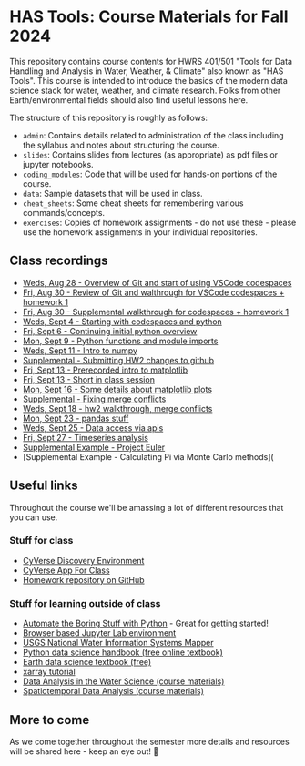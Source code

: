 # HAS Tools: Course Materials for Fall 2024


This repository contains course contents for HWRS 401/501 "Tools for Data Handling and Analysis in Water, Weather, & Climate" also known as "HAS Tools".  This course is intended to introduce the basics of the modern data science stack for water, weather, and climate research. Folks from other Earth/environmental fields should also find useful lessons here.

The structure of this repository is roughly as follows:

 - `admin`: Contains details related to administration of the class including the syllabus and notes about structuring the course.
 - `slides`: Contains slides from lectures (as appropriate) as pdf files or jupyter notebooks.
 - `coding_modules`: Code that will be used for hands-on portions of the course.
 - `data`: Sample datasets that will be used in class.
 - `cheat_sheets`: Some cheat sheets for remembering various commands/concepts.
 - `exercises`: Copies of homework assignments - do not use these - please use the homework assignments in your individual repositories.

## Class recordings
- [Weds, Aug 28 - Overview of Git and start of using VSCode codespaces](https://arizona.zoom.us/rec/play/rh7s9YwJ_nQBx9h8eeKPk8Sf5YbtD0PxZ-mdII0ViZIPH5GrSC-hLzz4KCJk0F0I_GU64UKkABV9QFAI.IK3o-fIPLu211Yat?canPlayFromShare=true&from=share_recording_detail&continueMode=true&componentName=rec-play&originRequestUrl=https%3A%2F%2Farizona.zoom.us%2Frec%2Fshare%2FN3-0Xnx69QM6o7ZoXBLybzzD1CGJqLoD5MdN7ZnzdQOMmGsbWoiT9m52NBQomOEF.ijDXhP0cFcLgfWVf)
- [Fri, Aug 30 - Review of Git and walthrough for VSCode codespaces + homework 1](https://arizona.zoom.us/rec/play/ilyDSlVHzPnUnhcs5-eX9AXUNoyt1Hi-r4Xw0AmONt_cwGUrMqRCSXzpJvek-JcBUqwZLRz7g0tSxFVW.WGd23F9GsomuaYA-?canPlayFromShare=true&from=my_recording&continueMode=true&componentName=rec-play&originRequestUrl=https%3A%2F%2Farizona.zoom.us%2Frec%2Fshare%2F_PplFSsqvwIV0LXYbHsmhGYDg-cdjZsOdlv2mdTQh4tYBULICjdyDgeKeskGB1a-.3p-IxjSMbniLRknk)
- [Fri, Aug 30 - Supplemental walkthrough for codespaces + homework 1](https://arizona.box.com/s/5vw1zkbcevo9zbd7ixyypzpastctaqgp)
- [Weds, Sept 4 - Starting with codespaces and python](https://arizona.zoom.us/rec/play/2Nfw-zTWgP9TUd1MJfsmDzOX7gYBYZaDBveLmAHB11yRhI8Ks_PzcgYnWix9_uXrn3it7xJIPTiJgBsi.VCFZOo7qcopL6wo8?autoplay=true&startTime=1725469514000)
- [Fri, Sept 6 - Continuing initial python overview](https://arizona.zoom.us/rec/play/-jJK5i-cuYqMVdKXU8lHTUOlUF9LuLdU7U9xQc30q_Ay8yZY8ES7MqVzqe54-FUvad5fXK90xq1FwT-s.Je2GRfIxopzo5n03?autoplay=true&startTime=1725642162000)
- [Mon, Sept 9 - Python functions and module imports](https://arizona.zoom.us/rec/play/dEyegWB-ICH_BjWraj0ujvM9hzqPKKr2He6lTM1a6cW6hMYcCE626WH7U2JwbZUsQ_5xi4EYMk8OeHCE.IGui6LmYX4gF7Y61?canPlayFromShare=true&from=share_recording_detail&continueMode=true&componentName=rec-play&originRequestUrl=https%3A%2F%2Farizona.zoom.us%2Frec%2Fshare%2FH0wsDed7VqY935RE3YYVZ-AuEub37fU4MzbGTSY6faJecBvV1ee8sdZ-vw_nh3GQ.mZHbV-MvVq6Yiaro)
- [Weds, Sept 11 - Intro to numpy](https://arizona.zoom.us/rec/share/SSjxhOaw72J48Qzw51yEci1kg9xlapUoz_KReFOFeKxMfoaYarJWtubaHeFwc8VX.tWi04Bl1JDTqwuUX?startTime=1726074191000)
- [Supplemental - Submitting HW2 changes to github](https://arizona.zoom.us/rec/share/ZgYi2_5p3toS5hHESsRfkOOvooZGsYIpX9Y2_Q7ukEdTTgF2yUok3nTqR_B8rMNx.pSUkBGsDKP_0keCo?startTime=1726083144000)
- [Fri, Sept 13 - Prerecorded intro to matplotlib](https://arizona.zoom.us/rec/share/AT87Wfw933PTLt1dk2CBVOrNG65r2a3UYIYojZgFHupgK7InR4p1uNC0ju9PbZ9o.GAxBFetFdsSwIg2m?startTime=1726242791000)
- [Fri, Sept 13 - Short in class session](https://arizona.zoom.us/rec/share/7QSVVzjvJbE4D8bopU4PTGz467zMlRi9ieweGLLPls4UPQHhN14XTgPEfOygkfLa.yChWnCM0lsG3u8Fu?startTime=1726246908000)
- [Mon, Sept 16 - Some details about matplotlib plots](https://arizona.zoom.us/rec/share/lGssTL5KPGVKUn1Z-ua2_lA2b8TTa63V7yG9phulsRjxnsOJWrMibgcwGKVKGbzj.aVYcG6gBqKFvvavZ)
- [Supplemental - Fixing merge conflicts](https://arizona.zoom.us/rec/share/kJDrcx9Hseb4slGSxIXGR6FMJLvAeOi2iCr_dZFGjqoV9I4ZUWbfp1sWKGZZiAFA.HqBFZenhuIfWwCsw)
- [Weds, Sept 18 - hw2 walkthrough, merge conflicts](https://arizona.zoom.us/rec/share/v_C8aNSNx6_kjz20BSlcJ7A_Wz086rlhvAi1VWmaCICjfEhBOstoMW9tGTiyJT8g.7YrwEqDIDfIThxaG)
- [Mon, Sept 23 - pandas stuff](https://arizona.zoom.us/rec/share/cJUCct1aiIgaW9p48S0Bg_p9C4rtmfYbdVrS8I0VBSZDVmsqX37XGwdpeNo_1w4Y.QSLm_kuxfsBQrlw1)
- [Weds, Sept 25 - Data access via apis](https://arizona.zoom.us/rec/play/n30nZZt1KWKUOgDLj1SECGQ7iNz6ijryY0HAFbrrPIV-2Lw0vAvPRtdR1Gx1qLpxt7xVL90YaA_Lggar.T8dtrI-TL442augP?autoplay=true&startTime=1727284290000)
- [Fri, Sept 27 - Timeseries analysis](https://arizona.zoom.us/rec/share/qIi9p37NM1WXrOI6njr5JaSsQchPcKZwldoHqN2HwJwuYbRmRhF1FpvtAreb0Ln4.oXKt9xeZxqcYdbKS)
- [Supplemental Example - Project Euler](https://arizona.zoom.us/rec/share/qIi9p37NM1WXrOI6njr5JaSsQchPcKZwldoHqN2HwJwuYbRmRhF1FpvtAreb0Ln4.oXKt9xeZxqcYdbKS)
- [Supplemental Example - Calculating Pi via Monte Carlo methods](
 
## Useful links
Throughout the course we'll be amassing a lot of different resources that you can use. 

### Stuff for class
- [CyVerse Discovery Environment](https://de.cyverse.org/apps)
- [CyVerse App For Class](https://de.cyverse.org/apps/de/6b7c97e8-46e7-11ef-b5d9-008cfa5ae621/launch)
- [Homework repository on GitHub](https://github.com/HAS-Tools-Fall2022/homework)

### Stuff for learning outside of class
- [Automate the Boring Stuff with Python](https://automatetheboringstuff.com/) - Great for getting started!
- [Browser based Jupyter Lab environment](https://jupyter.org/try-jupyter/lab/)
- [USGS National Water Information Systems Mapper](https://maps.waterdata.usgs.gov/mapper/index.html)
- [Python data science handbook (free online textbook)](https://jakevdp.github.io/PythonDataScienceHandbook/)
- [Earth data science textbook (free)](https://www.earthdatascience.org/courses/intro-to-earth-data-science/)
- [xarray tutorial](https://mybinder.org/v2/gh/xarray-contrib/xarray-tutorial/HEAD?labpath=workshops/scipy2022/index.ipynb)
- [Data Analysis in the Water Science (course materials)](https://mountain-hydrology-research-group.github.io/data-analysis/intro.html)
- [Spatiotemporal Data Analysis (course materials)](https://github.com/kanchukaitis/spatiotemporal_data_analysis)

## More to come

As we come together throughout the semester more details and resources will be shared here - keep an eye out! 👀
